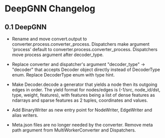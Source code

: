 # DeepGNN Changelog

## 0.1 DeepGNN

* Rename and move convert.output to converter.process.converter_process. Dispatchers make argument 'process' default to converter.process.converter_process. Dispatchers move process argument after decoder_type.

* Replace converter and dispatcher's argument "decoder_type" -> "decoder" that accepts Decoder object directly instead of DecoderType enum. Replace DecoderType enum with type hint.

* Make Decoder.decode a generator that yields a node then its outgoing edges in order. The yield format for nodes/edges is (-1/src, node_id/dst, type, weight, features), with features being a list of dense features as ndarrays and sparse features as 2 tuples, coordinates and values.

* Add BinaryWriter as new entry point for NodeWriter, EdgeWriter and alias writers.

* Meta.json files are no longer needed by the converter. Remove meta path argument from MultiWorkerConverter and Dispatchers.
